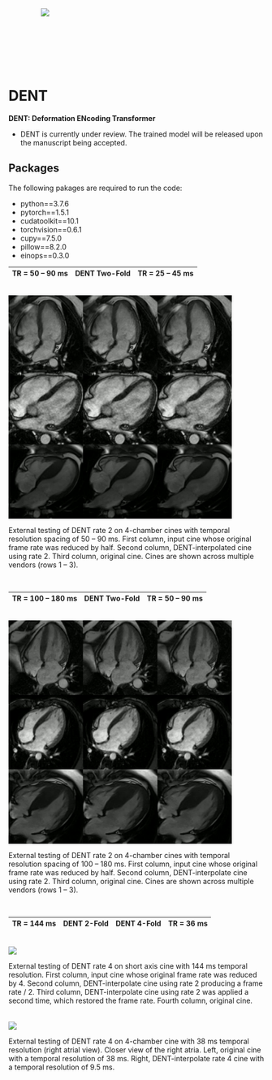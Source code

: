 <img src='videos/video_6.gif' align="right" width=440>

<br><br><br><br><br><br>

# DENT

**DENT: Deformation ENcoding Transformer**  


- DENT is currently under review. The trained model will be released upon the manuscript being accepted. 


## Packages
The following pakages are required to run the code:
* python==3.7.6
* pytorch==1.5.1
* cudatoolkit==10.1
* torchvision==0.6.1
* cupy==7.5.0
* pillow==8.2.0
* einops==0.3.0




|   TR = 50 – 90 ms    | DENT Two-Fold  | TR = 25 – 45 ms   | 
| ------------------- | --------------- | ---------------- | 

<br />

<img src='videos/video_1_2_fold_4CH.gif' align="center" width=440>

<br>


External testing of DENT rate 2 on 4-chamber cines with temporal resolution spacing of 50 – 90 ms. First column, input cine whose original frame rate was reduced by half. Second column, DENT-interpolated cine using rate 2. Third column, original cine. Cines are shown across multiple vendors (rows 1 – 3).

<br>

|  TR = 100 – 180 ms  | DENT Two-Fold   | TR = 50 – 90 ms  | 
| ------------------- | --------------- | ---------------- | 

<br />

<img src='videos/video_3_4_fold_4CH.gif' align="center" width=440>

<br>

External testing of DENT rate 2 on 4-chamber cines with temporal resolution spacing of 100 – 180 ms. First column, input cine whose original frame rate was reduced by half. Second column, DENT-interpolate cine using rate 2. Third column, original cine. Cines are shown across multiple vendors (rows 1 – 3).

<br>

|  TR = 144 ms  | DENT 2-Fold   | DENT 4-Fold   |  TR = 36 ms| 
| ------------------- | ------------- | ------------- | ------------- | 

<br />

<img src='videos/video_5_4_fold_gain.gif' align="center" width=440>

<br>

External testing of DENT rate 4 on short axis cine with 144 ms temporal resolution. First column, input cine whose original frame rate was reduced by 4. Second column, DENT-interpolate cine using rate 2 producing a frame rate / 2. Third column, DENT-interpolate cine using rate 2 was applied a second time, which restored the frame rate. Fourth column, original cine. 

<br>

<img src='videos/video_7_4_fold_gain_RA.gif' align="center" width=440>

<br>

External testing of DENT rate 4 on 4-chamber cine with 38 ms temporal resolution (right atrial view). Closer view of the right atria. Left, original cine with a temporal resolution of 38 ms. Right, DENT-interpolate rate 4 cine with a temporal resolution of 9.5 ms. 
